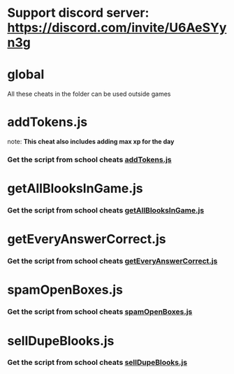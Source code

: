 # Support discord server: https://discord.com/invite/U6AeSYyn3g

# global

All these cheats in the folder can be used outside games

# addTokens.js

note: **This cheat also includes adding max xp for the day**

### Get the script from school cheats [addTokens.js](https://schoolcheats.net/blooket/)

# getAllBlooksInGame.js

### Get the script from school cheats [getAllBlooksInGame.js](https://schoolcheats.net/blooket/)

# getEveryAnswerCorrect.js

### Get the script from school cheats [getEveryAnswerCorrect.js](https://schoolcheats.net/blooket/)

# spamOpenBoxes.js

### Get the script from school cheats [spamOpenBoxes.js](https://schoolcheats.net/blooket/)

# sellDupeBlooks.js

### Get the script from school cheats [sellDupeBlooks.js](https://schoolcheats.net/blooket/)
